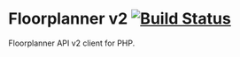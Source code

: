 # Floorplanner v2 [![Build Status](https://travis-ci.org/SooMedia/floorplanner-v2.svg?branch=master)](https://travis-ci.org/SooMedia/floorplanner-v2)

Floorplanner API v2 client for PHP.
